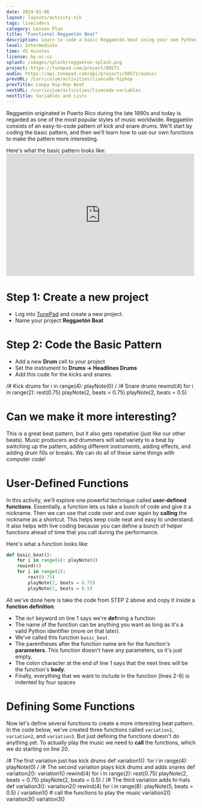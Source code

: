 ```yaml
---
date: 2024-01-06
layout: layouts/activity.njk
tags: livecoders
category: Lesson Plan
title: "Functional Reggaetón Beat"
description: Learn to code a basic Reggaetón beat using your own Python functions.
level: Intermediate
time: 45 minutes
license: by-nc-sa
splash: /images/splash/reggaeton-splash.png
project: https://tunepad.com/project/80571
audio: https://api.tunepad.com/api/projects/80571/audio/
prevURL: /curriculum/activities/livecode-hiphop
prevTitle: Loopy Hip-Hop Beat
nextURL: /curriculum/activities/livecode-variables
nextTitle: Variables and Lists
---
```

Reggaetón originated in Puerto Rico during the late 1990s and today is regarded as one of the most popular styles of music worldwide. Reggaetón consists of an easy-to-code pattern of kick and snare drums. We'll start by coding the basic pattern, and then we'll learn how to use our own functions to make the pattern more interesting. 

<div class="noprint">
Here's what the basic pattern looks like:

<iframe height="325" src="http://localhost:8080/interactives/composer/?embedded=true&bpm=100&steps=16&voice=3&track4=8484&track5=1111" style="width: 95%; min-width: 500px; overflow: hidden; border: none;" scrolling="no"></iframe>
</div>

# Step 1: Create a new project
* Log into [TunePad](https://tunepad.com/project/) and create a new project.
* Name your project **Reggaetón Beat**

# Step 2: Code the Basic Pattern
* Add a new **Drum** cell to your project
* Set the instrument to **Drums → Headlines Drums** 
* Add this code for the kicks and snares.

<tunepad-code patch="/sounds/voices/headlines-drums/" id="step1" tempo="100" time="4/4">
/# Kick drums
for i in range(4): playNote(0)
/
/# Snare drums
rewind(4)
for i in range(2):
    rest(0.75)
    playNote(2, beats = 0.75)
    playNote(2, beats = 0.5)
</tunepad-code>

# Can we make it more interesting?

This is a great beat pattern, but it also gets repetative (just like our other beats).
Music producers and drummers will add variety to a beat by switching up the pattern, adding different instruments,
adding effects, and adding drum fills or breaks. We can do all of these same things with computer code!

# User-Defined Functions
In this activity, we'll explore one powerful technique called **user-defined functions**. 
Essentially, a function lets us take a bunch of code and give it a nickname. 
Then we can use that code over and over again by **calling** the nickname as a shortcut. 
This helps keep code neat and easy to understand.
It also helps with live coding because you can define a bunch of helper functions ahead of time that you call during the performance.

Here's what a function looks like:

```python
def basic_beat():
    for i in range(4): playNote(0)
    rewind(4)
    for i in range(2):
        rest(0.75)
        playNote(2, beats = 0.75)
        playNote(2, beats = 0.5)
```


All we've done here is take the code from STEP 2 above and copy it inside a **function definition**.
* The `def` keyword on line 1 says we're **def**ining a function
* The name of the function can be anything you want as long as it's a valid Python identifier (more on that later).
* We've called this function `basic_beat`.
* The parentheses after the function name are for the function's **parameters**. This function doesn't have any parameters, so it's just empty.
* The colon character at the end of line 1 says that the next lines will be the function's **body**.
* Finally, everything that we want to include in the function (lines 2-8) is indented by four spaces

# Defining Some Functions
Now let's define several functions to create a more interesting beat pattern.
In the code below, we've created three functions called `variation1`, `variation2`, and `variation3`.
But just defining the functions doesn't do anything yet. To actually play the music we need to **call** the functions,
which we do starting on line 20.

<tunepad-code id="functions-3" patch="/sounds/voices/headlines-drums/" tempo="100" time="4/4">
/# The first variation just has kick drums
def variation1():
    for i in range(4): playNote(0)
/        
/# The second variation plays kick drums and adds snares
def variation2():
    variation1() 
    rewind(4)
    for i in range(2):
        rest(0.75)
        playNote(2, beats = 0.75)
        playNote(2, beats = 0.5)
/
/# The third variation adds hi-hats
def variation3():
    variation2()
    rewind(4)
    for i in range(8): playNote(5, beats = 0.5)
/
variation1()    # call the functions to play the music
variation2()
variation3()
variation3()
</tunepad-code>
